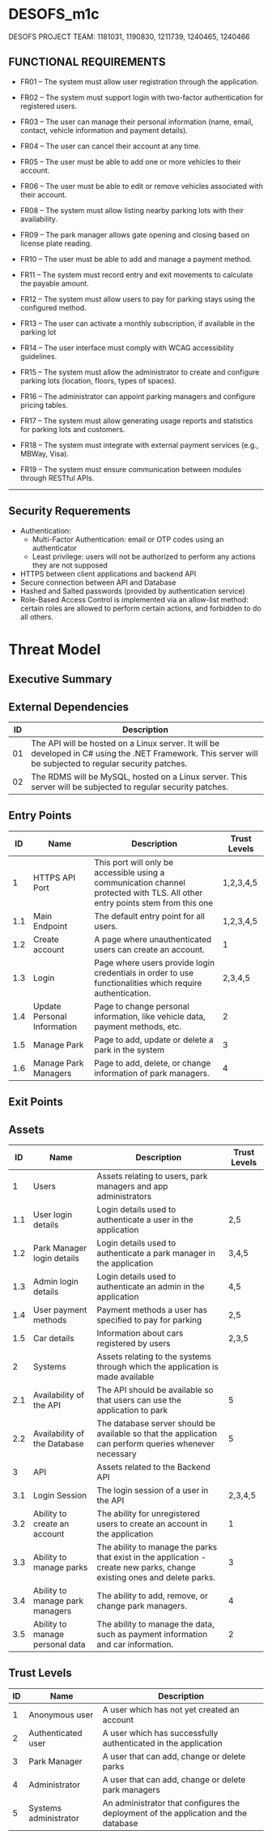 # DESOFS_m1c
DESOFS PROJECT TEAM: 1181031, 1190830, 1211739, 1240465, 1240466

## FUNCTIONAL REQUIREMENTS

* FR01 – The system must allow user registration through the application.

* FR02 – The system must support login with two-factor authentication for registered users.

* FR03 – The user can manage their personal information (name, email, contact, vehicle information and payment details).

* FR04 – The user can cancel their account at any time.

* FR05 – The user must be able to add one or more vehicles to their account.

* FR06 – The user must be able to edit or remove vehicles associated with their account.

* FR08 – The system must allow listing nearby parking lots with their availability.

* FR09 – The park manager allows gate opening and closing based on license plate reading.

* FR10 – The user must be able to add and manage a payment method.

* FR11 – The system must record entry and exit movements to calculate the payable amount.

* FR12 – The system must allow users to pay for parking stays using the configured method.

* FR13 – The user can activate a monthly subscription, if available in the parking lot

* FR14 – The user interface must comply with WCAG accessibility guidelines.

* FR15 – The system must allow the administrator to create and configure parking lots (location, floors, types of spaces).

* FR16 – The administrator can appoint parking managers and configure pricing tables.

* FR17 – The system must allow generating usage reports and statistics for parking lots and customers.

* FR18 – The system must integrate with external payment services (e.g., MBWay, Visa).

* FR19 – The system must ensure communication between modules through RESTful APIs.
----

## Security Requerements

- Authentication:
    - Multi-Factor Authentication: email or OTP codes using an authenticator
    - Least privilege: users will not be authorized to perform any actions they are not supposed
- HTTPS between client applications and backend API
- Secure connection between API and Database
- Hashed and Salted passwords (provided by authentication service)
- Role-Based Access Control is implemented via an allow-list method: certain roles are allowed to perform certain actions, and forbidden to do all others.

# Threat Model

## Executive Summary

## External Dependencies

| ID | Description                                                                                                                                                  |
|----|--------------------------------------------------------------------------------------------------------------------------------------------------------------|
| 01 | The API will be hosted on a Linux server. It will be developed in C# using the .NET Framework. This server will be subjected to regular security patches.    |
| 02 | The RDMS will be MySQL, hosted on a Linux server. This server will be subjected to regular security patches.                                                 |

## Entry Points

| ID  | Name                        | Description                                                                                                                   | Trust Levels |
|-----|-----------------------------|-------------------------------------------------------------------------------------------------------------------------------|--------------|
| 1   | HTTPS API Port              | This port will only be accessible using a communication channel protected with TLS. All other entry points stem from this one | 1,2,3,4,5             |
| 1.1 | Main Endpoint               | The default entry point for all users.                                                                                        | 1,2,3,4,5              |
| 1.2 | Create account              | A page where unauthenticated users can create an account.                                                                     | 1              |
| 1.3 | Login                       | Page where users provide login credentials in order to use functionalities which require authentication.                      | 2,3,4,5            |
| 1.4 | Update Personal Information | Page to change personal information, like vehicle data, payment methods, etc.                | 2              |
| 1.5 | Manage Park                 | Page to add, update or delete a park in the system                                                                            | 3             |
| 1.6 | Manage Park Managers        | Page to add, delete, or change information of park managers.                                            |  4            |

## Exit Points

## Assets

| ID  | Name                            | Description                                                                                                              | Trust Levels |
|-----|---------------------------------|--------------------------------------------------------------------------------------------------------------------------|--------------|
| 1   | Users                           | Assets relating to users, park managers and app administrators                                                           |              |
| 1.1 | User login details              | Login details used to authenticate a user in the application                                                             |   2,5           |
| 1.2 | Park Manager login details      | Login details used to authenticate a park manager in the application                                                     |  3,4,5            |
| 1.3 | Admin login details             | Login details used to authenticate an admin in the application                                                           |  4,5            |
| 1.4 | User payment methods            | Payment methods a user has specified to pay for parking                                                                  | 2,5             |
| 1.5 | Car details                     | Information about cars registered by users                                                                               |  2,3,5            |
| 2   | Systems                         | Assets relating to the systems through which the application is made available                                           |              |
| 2.1 | Availability of the API         | The API should be available so that users can use the application to park                                                |   5           |
| 2.2 | Availability of the Database    | The database server should be available so that the application can perform queries whenever necessary                   |  5            |
| 3   | API                             | Assets related to the Backend API                                                                                        |              |
| 3.1 | Login Session                   | The login session of a user in the API                                                                                   |  2,3,4,5            |
| 3.2 | Ability to create an account    | The ability for unregistered users to create an account in the application                                               | 1             |
| 3.3 | Ability to manage parks         | The ability to manage the parks that exist in the application - create new parks, change existing ones and delete parks. |   3           |
| 3.4 | Ability to manage park managers | The ability to add, remove, or change park managers.                                                                     |   4           |
| 3.5 | Ability to manage personal data | The ability to manage the data, such as payment information and car information.                                         |   2           |

## Trust Levels

| ID | Name                  | Description                                                                         |
|----|-----------------------|-------------------------------------------------------------------------------------|
| 1  | Anonymous user        | A user which has not yet created an account                                         |
| 2  | Authenticated user    | A user which has successfully authenticated in the application                      |
| 3  | Park Manager          | A user that can add, change or delete parks                                         |
| 4  | Administrator         | A user that can add, change or delete park managers                                 |
| 5  | Systems administrator | An administrator that configures the deployment of the application and the database |

